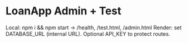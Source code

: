 # LoanApp Admin + Test
Local: npm i && npm start -> /health, /test.html, /admin.html
Render: set DATABASE_URL (internal URL). Optional API_KEY to protect routes.
